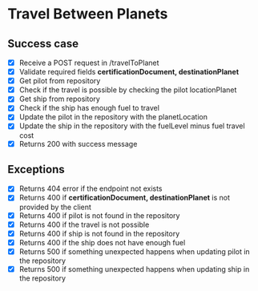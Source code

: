 # Travel Between Planets

## Success case
- [x] Receive a POST request in /travelToPlanet
- [x] Validate required fields **certificationDocument, destinationPlanet**
- [x] Get pilot from repository
- [x] Check if the travel is possible by checking the pilot locationPlanet
- [x] Get ship from repository
- [x] Check if the ship has enough fuel to travel
- [x] Update the pilot in the repository with the planetLocation
- [x] Update the ship in the repository with the fuelLevel minus fuel travel cost
- [x] Returns 200 with success message

## Exceptions
- [x] Returns 404 error if the endpoint not exists
- [x] Returns 400 if **certificationDocument, destinationPlanet** is not provided by the client
- [x] Returns 400 if pilot is not found in the repository
- [x] Returns 400 if the travel is not possible
- [x] Returns 400 if ship is not found in the repository
- [x] Returns 400 if the ship does not have enough fuel
- [x] Returns 500 if something unexpected happens when updating pilot in the repository
- [x] Returns 500 if something unexpected happens when updating ship in the repository